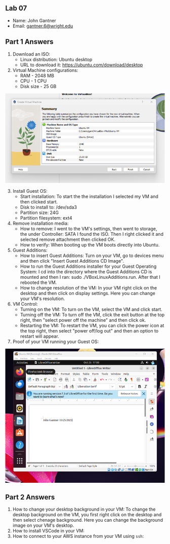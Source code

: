 ## Lab 07

- Name: John Gantner
- Email: gantner.6@wright.edu

## Part 1 Answers

1. Download an ISO:
    - Linux distribution: Ubuntu desktop
    - URL to download it: https://ubuntu.com/download/desktop
2. Virtual Machine configurations:
    - RAM - 2048 MB
    - CPU - 1 CPU
    - Disk size - 25 GB

![Screenshot of Summary](./Lab07.png)

3. Install Guest OS:
    - Start installation: To start the the installation I selected my VM and then clicked start.
    - Disk to install to: /dev/sda3
    - Partition size: 24G
    - Partition filesystem: ext4
4. Remove installation media:
    - How to remove: I went to the VM's settings, then went to storage, the under Controller: SATA I found the ISO. Then I right clicked it and selected remove attachment then clicked OK.
    - How to verify: When booting up the VM boots directly into Ubuntu.
5. Guest Additions:
    - How to insert Guest Additions: Turn on your VM, go to devices menu and then click "Insert Guest Additions CD Image".
    - How to run the Guest Additions installer for your Guest Operating System: I cd into the directory where the Guest Additions CD is mounted and then I ran: sudo ./VBoxLinuxAdditions.run. After that I rebooted the VM.
    - How to change resolution of the VM: In your VM right click on the desktop and then click on display settings. Here you can change your VM's resolution.
6. VM Control:
    - Turning on the VM: To turn on the VM, select the VM and click start.
    - Turning off the VM: To turn off the VM, click the exit button at the top right, then "select power off the machine" and then click ok.
    - Restarting the VM: To restart the VM, you can click the power icon at the top right, then select "power off/log out" and then an option to restart will appear.
7. Proof of your VM running your Guest OS:

![Screenshot with name in file](./Lab07P2.png)


## Part 2 Answers

1. How to change your desktop background in your VM: To change the desktop background on the VM, you first right click on the desktop and then select chenage background. Here you can change the background image on your VM's desktop.
2. How to install VSCode in your VM:
3. How to connect to your AWS instance from your VM using `ssh`:
